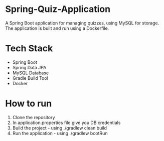 # Spring-Quiz-Application
A Spring Boot application for managing quizzes, using MySQL for storage. The application is built and run using a Dockerfile.

# Tech Stack
- Spring Boot
- Spring Data JPA
- MySQL Database
- Gradle Build Tool
- Docker

# How to run
1. Clone the repository
2. In application.properties file give you DB credentials
3. Build the project - using ./gradlew clean build
4. Run the application - using ./gradlew bootRun
   
